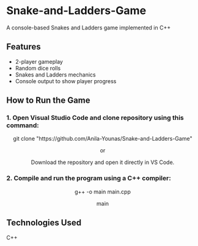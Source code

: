 # Snake-and-Ladders-Game
A console-based Snakes and Ladders game implemented in C++


## Features
- 2-player gameplay
- Random dice rolls
- Snakes and Ladders mechanics
- Console output to show player progress

## How to Run the Game
### 1. Open Visual Studio Code and clone repository using this command:
<p align="center">git clone "https://github.com/Anila-Younas/Snake-and-Ladders-Game"</p>
<p align="center">or</p>                   
<p align="center">Download the repository and open it directly in VS Code.</p>
   
### 2. Compile and run the program using a C++ compiler:
<p align="center">g++ -o main main.cpp</p>

<p align="center">main</p>

## Technologies Used
C++
